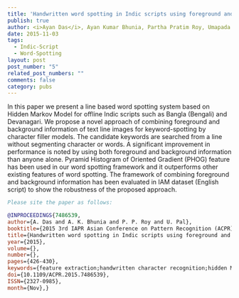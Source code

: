 ```yaml
---
title: 'Handwritten word spotting in Indic scripts using foreground and background information'
publish: true
author: <i>Ayan Das</i>, Ayan Kumar Bhunia, Partha Pratim Roy, Umapada Pal
date: 2015-11-03
tags:
  - Indic-Script
  - Word-Spotting
layout: post
post_number: "5"
related_post_numbers: ""
comments: false
category: pubs
---
```


In this paper we present a line based word spotting system based on Hidden Markov Model for offline Indic scripts such as Bangla (Bengali) and Devanagari. We propose a novel approach of combining foreground and background information of text line images for keyword-spotting by character filler models. The candidate keywords are searched from a line without segmenting character or words. A significant improvement in performance is noted by using both foreground and background information than anyone alone. Pyramid Histogram of Oriented Gradient (PHOG) feature has been used in our word spotting framework and it outperforms other existing features of word spotting. The framework of combining foreground and background information has been evaluated in IAM dataset (English script) to show the robustness of the proposed approach.

~~~BibTex
Please site the paper as follows:

@INPROCEEDINGS{7486539, 
author={A. Das and A. K. Bhunia and P. P. Roy and U. Pal}, 
booktitle={2015 3rd IAPR Asian Conference on Pattern Recognition (ACPR)}, 
title={Handwritten word spotting in Indic scripts using foreground and background information}, 
year={2015}, 
volume={}, 
number={}, 
pages={426-430}, 
keywords={feature extraction;handwritten character recognition;hidden Markov models;image recognition;natural language processing;text detection;word processing;foreground information;background information;handwritten word spotting;line based word spotting system;hidden Markov model;offline Indic script;text line image;keyword spotting;character filler model;pyramid histogram of oriented gradient feature;PHOG feature;IAM dataset;English script;Decision support systems;Hidden Markov models;Pattern recognition;Image segmentation;Histograms;Robustness;Training}, 
doi={10.1109/ACPR.2015.7486539}, 
ISSN={2327-0985}, 
month={Nov},}
~~~